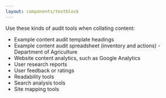 ```yaml
---
layout: components/textblock
---
```


Use these kinds of audit tools when collating content:
- Example content audit template headings 
- Example content audit spreadsheet (inventory and actions) - Department of Agriculture
- Website content analytics, such as Google Analytics
- User research reports
- User feedback or ratings
- Readability tools
- Search analysis tools
- Site mapping tools
